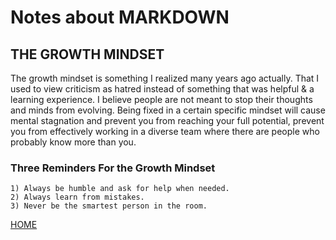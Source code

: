 # Notes about MARKDOWN

## THE GROWTH MINDSET

The growth mindset is something I realized many years ago actually. That I used to view criticism as hatred instead of something that was helpful & a learning experience. I believe people are not meant to stop their thoughts and minds from evolving. Being fixed in a certain specific mindset will cause mental stagnation and prevent you from reaching your full potential, prevent you from effectively working in a diverse team where there are people who probably know more than you.

### Three Reminders For the Growth Mindset

    1) Always be humble and ask for help when needed.
    2) Always learn from mistakes.
    3) Never be the smartest person in the room.






[HOME](./README.md)